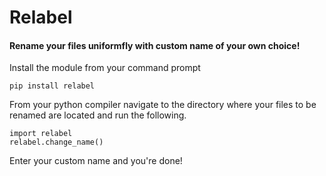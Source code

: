 <h1>Relabel</h1>

<h4>Rename your files uniformfly with custom name of your own choice!</h4>

Install the module from your command prompt

    pip install relabel

From your python compiler navigate to the directory where your files to be renamed are located and run the following.

    import relabel
    relabel.change_name()
    
Enter your custom name and you're done!
